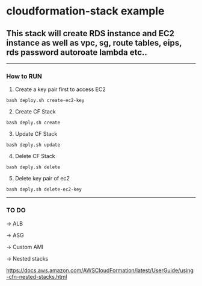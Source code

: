 # cloudformation-stack example
## This stack will create RDS instance and EC2 instance as well as vpc, sg, route tables, eips, rds password autoroate lambda etc..

---


### How to RUN

1. Create a key pair first to access EC2

```bash deploy.sh create-ec2-key```

2. Create CF Stack

```bash deply.sh create```

3. Update CF Stack

```bash deply.sh update```

4. Delete CF Stack

```bash deply.sh delete```

5. Delete key pair of ec2

```bash deply.sh delete-ec2-key```

---
### TO DO

-> ALB

-> ASG

-> Custom AMI

-> Nested stacks 

https://docs.aws.amazon.com/AWSCloudFormation/latest/UserGuide/using-cfn-nested-stacks.html